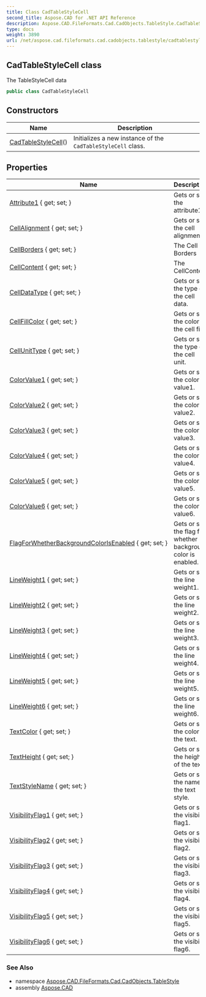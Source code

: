 ```yaml
---
title: Class CadTableStyleCell
second_title: Aspose.CAD for .NET API Reference
description: Aspose.CAD.FileFormats.Cad.CadObjects.TableStyle.CadTableStyleCell class. The TableStyleCell data
type: docs
weight: 3890
url: /net/aspose.cad.fileformats.cad.cadobjects.tablestyle/cadtablestylecell/
---
```

## CadTableStyleCell class

The TableStyleCell data

```csharp
public class CadTableStyleCell
```

## Constructors

| Name | Description |
| --- | --- |
| [CadTableStyleCell](cadtablestylecell/)() | Initializes a new instance of the `CadTableStyleCell` class. |

## Properties

| Name | Description |
| --- | --- |
| [Attribute1](../../aspose.cad.fileformats.cad.cadobjects.tablestyle/cadtablestylecell/attribute1/) { get; set; } | Gets or sets the attribute1. |
| [CellAlignment](../../aspose.cad.fileformats.cad.cadobjects.tablestyle/cadtablestylecell/cellalignment/) { get; set; } | Gets or sets the cell alignment. |
| [CellBorders](../../aspose.cad.fileformats.cad.cadobjects.tablestyle/cadtablestylecell/cellborders/) { get; set; } | The Cell Borders |
| [CellContent](../../aspose.cad.fileformats.cad.cadobjects.tablestyle/cadtablestylecell/cellcontent/) { get; set; } | The CellContent |
| [CellDataType](../../aspose.cad.fileformats.cad.cadobjects.tablestyle/cadtablestylecell/celldatatype/) { get; set; } | Gets or sets the type of the cell data. |
| [CellFillColor](../../aspose.cad.fileformats.cad.cadobjects.tablestyle/cadtablestylecell/cellfillcolor/) { get; set; } | Gets or sets the color of the cell fill. |
| [CellUnitType](../../aspose.cad.fileformats.cad.cadobjects.tablestyle/cadtablestylecell/cellunittype/) { get; set; } | Gets or sets the type of the cell unit. |
| [ColorValue1](../../aspose.cad.fileformats.cad.cadobjects.tablestyle/cadtablestylecell/colorvalue1/) { get; set; } | Gets or sets the color value1. |
| [ColorValue2](../../aspose.cad.fileformats.cad.cadobjects.tablestyle/cadtablestylecell/colorvalue2/) { get; set; } | Gets or sets the color value2. |
| [ColorValue3](../../aspose.cad.fileformats.cad.cadobjects.tablestyle/cadtablestylecell/colorvalue3/) { get; set; } | Gets or sets the color value3. |
| [ColorValue4](../../aspose.cad.fileformats.cad.cadobjects.tablestyle/cadtablestylecell/colorvalue4/) { get; set; } | Gets or sets the color value4. |
| [ColorValue5](../../aspose.cad.fileformats.cad.cadobjects.tablestyle/cadtablestylecell/colorvalue5/) { get; set; } | Gets or sets the сolor value5. |
| [ColorValue6](../../aspose.cad.fileformats.cad.cadobjects.tablestyle/cadtablestylecell/colorvalue6/) { get; set; } | Gets or sets the color value6. |
| [FlagForWhetherBackgroundColorIsEnabled](../../aspose.cad.fileformats.cad.cadobjects.tablestyle/cadtablestylecell/flagforwhetherbackgroundcolorisenabled/) { get; set; } | Gets or sets the flag for whether background color is enabled. |
| [LineWeight1](../../aspose.cad.fileformats.cad.cadobjects.tablestyle/cadtablestylecell/lineweight1/) { get; set; } | Gets or sets the line weight1. |
| [LineWeight2](../../aspose.cad.fileformats.cad.cadobjects.tablestyle/cadtablestylecell/lineweight2/) { get; set; } | Gets or sets the line weight2. |
| [LineWeight3](../../aspose.cad.fileformats.cad.cadobjects.tablestyle/cadtablestylecell/lineweight3/) { get; set; } | Gets or sets the line weight3. |
| [LineWeight4](../../aspose.cad.fileformats.cad.cadobjects.tablestyle/cadtablestylecell/lineweight4/) { get; set; } | Gets or sets the line weight4. |
| [LineWeight5](../../aspose.cad.fileformats.cad.cadobjects.tablestyle/cadtablestylecell/lineweight5/) { get; set; } | Gets or sets the line weight5. |
| [LineWeight6](../../aspose.cad.fileformats.cad.cadobjects.tablestyle/cadtablestylecell/lineweight6/) { get; set; } | Gets or sets the line weight6. |
| [TextColor](../../aspose.cad.fileformats.cad.cadobjects.tablestyle/cadtablestylecell/textcolor/) { get; set; } | Gets or sets the color of the text. |
| [TextHeight](../../aspose.cad.fileformats.cad.cadobjects.tablestyle/cadtablestylecell/textheight/) { get; set; } | Gets or sets the height of the text. |
| [TextStyleName](../../aspose.cad.fileformats.cad.cadobjects.tablestyle/cadtablestylecell/textstylename/) { get; set; } | Gets or sets the name of the text style. |
| [VisibilityFlag1](../../aspose.cad.fileformats.cad.cadobjects.tablestyle/cadtablestylecell/visibilityflag1/) { get; set; } | Gets or sets the visibility flag1. |
| [VisibilityFlag2](../../aspose.cad.fileformats.cad.cadobjects.tablestyle/cadtablestylecell/visibilityflag2/) { get; set; } | Gets or sets the visibility flag2. |
| [VisibilityFlag3](../../aspose.cad.fileformats.cad.cadobjects.tablestyle/cadtablestylecell/visibilityflag3/) { get; set; } | Gets or sets the visibility flag3. |
| [VisibilityFlag4](../../aspose.cad.fileformats.cad.cadobjects.tablestyle/cadtablestylecell/visibilityflag4/) { get; set; } | Gets or sets the visibility flag4. |
| [VisibilityFlag5](../../aspose.cad.fileformats.cad.cadobjects.tablestyle/cadtablestylecell/visibilityflag5/) { get; set; } | Gets or sets the visibility flag5. |
| [VisibilityFlag6](../../aspose.cad.fileformats.cad.cadobjects.tablestyle/cadtablestylecell/visibilityflag6/) { get; set; } | Gets or sets the visibility flag6. |

### See Also

* namespace [Aspose.CAD.FileFormats.Cad.CadObjects.TableStyle](../../aspose.cad.fileformats.cad.cadobjects.tablestyle/)
* assembly [Aspose.CAD](../../)


